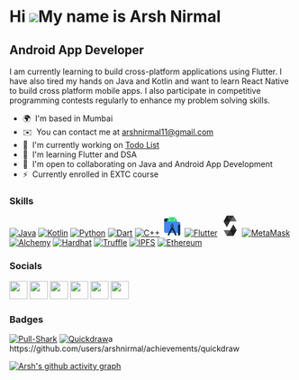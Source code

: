 Hi ![](https://user-images.githubusercontent.com/18350557/176309783-0785949b-9127-417c-8b55-ab5a4333674e.gif)My name is Arsh Nirmal
===================================================================================================================================

Android App Developer
---------------------

I am currently learning to build cross-platform applications using Flutter. I have also tired my hands on Java and Kotlin and want to learn React Native to build cross platform mobile apps. I also participate in competitive programming contests regularly to enhance my problem solving skills.

* 🌍  I'm based in Mumbai
* ✉️  You can contact me at [arshnirmal11@gmail.com](mailto:arshnirmal11@gmail.com)
* 🚀  I'm currently working on [Todo List](https://github.com/arshnirmal/Todo-List)
* 🧠  I'm learning Flutter and DSA
* 🤝  I'm open to collaborating on Java and Android App Development
* ⚡  Currently enrolled in EXTC course

### Skills


<p align="left">
<a href="https://www.oracle.com/java/" target="_blank" rel="noreferrer"><img src="https://raw.githubusercontent.com/danielcranney/readme-generator/main/public/icons/skills/java-colored.svg" width="36" height="36" alt="Java" /></a>
<a href="https://kotlinlang.org/" target="_blank" rel="noreferrer"><img src="https://raw.githubusercontent.com/danielcranney/readme-generator/main/public/icons/skills/kotlin-colored.svg" width="36" height="36" alt="Kotlin" /></a>
<a href="https://www.python.org/" target="_blank" rel="noreferrer"><img src="https://raw.githubusercontent.com/danielcranney/readme-generator/main/public/icons/skills/python-colored.svg" width="36" height="36" alt="Python" /></a>
<a href="https://dart.dev/" target="_blank" rel="noreferrer"><img src="https://raw.githubusercontent.com/danielcranney/readme-generator/main/public/icons/skills/dart-colored.svg" width="36" height="36" alt="Dart" /></a>
<a href="https://docs.microsoft.com/en-us/cpp/?view=msvc-170" target="_blank" rel="noreferrer"><img src="https://raw.githubusercontent.com/danielcranney/readme-generator/main/public/icons/skills/cplusplus-colored.svg" width="36" height="36" alt="C++" /></a>
<a href="https://developer.android.com/studio" target="_blank" rel="noreferrer"><img src="https://github.com/devicons/devicon/blob/master/icons/androidstudio/androidstudio-original.svg" width="36" height="36" alt="Android Studio" /></a>
<a href="https://flutter.dev/" target="_blank" rel="noreferrer"><img src="https://raw.githubusercontent.com/danielcranney/readme-generator/main/public/icons/skills/flutter-colored.svg" width="36" height="36" alt="Flutter" /></a>
<a href="https://soliditylang.org/" target="_blank" rel="noreferrer"><img src="https://github.com/devicons/devicon/blob/master/icons/solidity/solidity-original.svg" width="36" height="36" alt="Solidity" /></a>
<a href="https://metamask.io/" target="_blank" rel="noreferrer"><img src="https://raw.githubusercontent.com/danielcranney/readme-generator/main/public/icons/skills/metamask-colored.svg" width="36" height="36" alt="MetaMask" /></a>
<a href="https://docs.alchemy.com/alchemy/documentation/alchemy-web3" target="_blank" rel="noreferrer"><img src="https://raw.githubusercontent.com/danielcranney/readme-generator/main/public/icons/skills/alchemy-colored.svg" width="36" height="36" alt="Alchemy" /></a>
<a href="https://hardhat.org/" target="_blank" rel="noreferrer"><img src="https://raw.githubusercontent.com/danielcranney/readme-generator/main/public/icons/skills/hardhat-colored.svg" width="36" height="36" alt="Hardhat" /></a>
<a href="https://trufflesuite.com" target="_blank" rel="noreferrer"><img src="https://raw.githubusercontent.com/danielcranney/readme-generator/main/public/icons/skills/truffle-colored.svg" width="36" height="36" alt="Truffle" /></a>
<a href="https://ipfs.io/" target="_blank" rel="noreferrer"><img src="https://raw.githubusercontent.com/danielcranney/readme-generator/main/public/icons/skills/ipfs-colored.svg" width="36" height="36" alt="IPFS" /></a>
<a href="https://ethereum.org/en/" target="_blank" rel="noreferrer"><img src="https://raw.githubusercontent.com/danielcranney/readme-generator/main/public/icons/skills/ethereum-colored.svg" width="36" height="36" alt="Ethereum" /></a>
</p>


### Socials

<p align="left"> <a href="https://discord.com/users/DavidDeGea11" target="_blank" rel="noreferrer"><img src="https://raw.githubusercontent.com/danielcranney/readme-generator/main/public/icons/socials/discord.svg" width="32" height="32" /></a> <a href="https://www.github.com/arshnirmal" target="_blank" rel="noreferrer"><img src="https://raw.githubusercontent.com/danielcranney/readme-generator/main/public/icons/socials/github.svg" width="32" height="32" /></a> <a href="https://@arshnirmal.hashnode.dev" target="_blank" rel="noreferrer"><img src="https://raw.githubusercontent.com/danielcranney/readme-generator/main/public/icons/socials/hashnode.svg" width="32" height="32" /></a> <a href="http://www.instagram.com/arsh.nirmal" target="_blank" rel="noreferrer"><img src="https://raw.githubusercontent.com/danielcranney/readme-generator/main/public/icons/socials/instagram.svg" width="32" height="32" /></a> <a href="https://www.linkedin.com/in/arshnirmal" target="_blank" rel="noreferrer"><img src="https://raw.githubusercontent.com/danielcranney/readme-generator/main/public/icons/socials/linkedin.svg" width="32" height="32" /></a> <a href="https://www.twitter.com/arsh_nirmal" target="_blank" rel="noreferrer"><img src="https://raw.githubusercontent.com/danielcranney/readme-generator/main/public/icons/socials/twitter.svg" width="32" height="32" /></a></p>

### Badges
<p>
<a href="https://github.com/users/arshnirmal/achievements/pull-shark" target="_blank" rel="noreferrer"><img src="https://github.githubassets.com/images/modules/profile/achievements/pull-shark-default.png" width="36" height="36" alt="Pull-Shark" /></a>
<a href="https://github.com/users/arshnirmal/achievements/quickdraw" target="_blank" rel="noreferrer"><img src="https://github.githubassets.com/images/modules/profile/achievements/pull-shark-default.png" width="36" height="36" alt="Quickdraw" /></a>a
  https://github.com/users/arshnirmal/achievements/quickdraw
</p>

[![Arsh's github activity graph](https://github-readme-activity-graph.cyclic.app/graph?username=arshnirmal&theme=react-dark)](https://github.com/ashutosh00710/github-readme-activity-graph)

